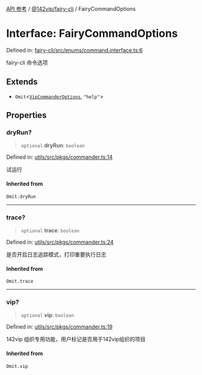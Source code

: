 [API 参考](../../../index.md) / [@142vip/fairy-cli](../index.md) / FairyCommandOptions

# Interface: FairyCommandOptions

Defined in: [fairy-cli/src/enums/command.interface.ts:6](https://github.com/142vip/core-x/blob/15d5bc9ef4bece78c0e60bdf074a2d245f625100/packages/fairy-cli/src/enums/command.interface.ts#L6)

fairy-cli 命令选项

## Extends

- `Omit`\<[`VipCommanderOptions`](../../utils/interfaces/VipCommanderOptions.md), `"help"`\>

## Properties

### dryRun?

> `optional` **dryRun**: `boolean`

Defined in: [utils/src/pkgs/commander.ts:14](https://github.com/142vip/core-x/blob/15d5bc9ef4bece78c0e60bdf074a2d245f625100/packages/utils/src/pkgs/commander.ts#L14)

试运行

#### Inherited from

`Omit.dryRun`

***

### trace?

> `optional` **trace**: `boolean`

Defined in: [utils/src/pkgs/commander.ts:24](https://github.com/142vip/core-x/blob/15d5bc9ef4bece78c0e60bdf074a2d245f625100/packages/utils/src/pkgs/commander.ts#L24)

是否开启日志追踪模式，打印重要执行日志

#### Inherited from

`Omit.trace`

***

### vip?

> `optional` **vip**: `boolean`

Defined in: [utils/src/pkgs/commander.ts:19](https://github.com/142vip/core-x/blob/15d5bc9ef4bece78c0e60bdf074a2d245f625100/packages/utils/src/pkgs/commander.ts#L19)

142vip 组织专用功能，用户标记是否用于142vip组织的项目

#### Inherited from

`Omit.vip`
